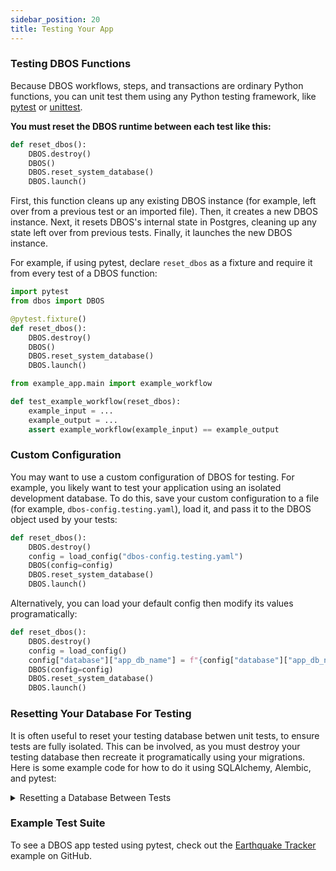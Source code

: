 ```yaml
---
sidebar_position: 20
title: Testing Your App
---
```


### Testing DBOS Functions

Because DBOS workflows, steps, and transactions are ordinary Python functions, you can unit test them using any Python testing framework, like [pytest](https://docs.pytest.org/en/stable/) or [unittest](https://docs.python.org/3/library/unittest.html).

**You must reset the DBOS runtime between each test like this:**

```python
def reset_dbos():
    DBOS.destroy()
    DBOS()
    DBOS.reset_system_database()
    DBOS.launch()
```

First, this function cleans up any existing DBOS instance (for example, left over from a previous test or an imported file).
Then, it creates a new DBOS instance.
Next, it resets DBOS's internal state in Postgres, cleaning up any state left over from previous tests.
Finally, it launches the new DBOS instance.

For example, if using pytest, declare `reset_dbos` as a fixture and require it from every test of a DBOS function:


```python title="conftest.py"
import pytest
from dbos import DBOS

@pytest.fixture()
def reset_dbos():
    DBOS.destroy()
    DBOS()
    DBOS.reset_system_database()
    DBOS.launch()
```

```python title="test_example.py"
from example_app.main import example_workflow

def test_example_workflow(reset_dbos):
    example_input = ...
    example_output = ...
    assert example_workflow(example_input) == example_output

```

### Custom Configuration

You may want to use a custom configuration of DBOS for testing.
For example, you likely want to test your application using an isolated development database.
To do this, save your custom configuration to a file (for example, `dbos-config.testing.yaml`), load it, and pass it to the DBOS object used by your tests:

```python
def reset_dbos():
    DBOS.destroy()
    config = load_config("dbos-config.testing.yaml")
    DBOS(config=config)
    DBOS.reset_system_database()
    DBOS.launch()
```

Alternatively, you can load your default config then modify its values programatically:

```python
def reset_dbos():
    DBOS.destroy()
    config = load_config()
    config["database"]["app_db_name"] = f"{config["database"]["app_db_name"]}_test"
    DBOS(config=config)
    DBOS.reset_system_database()
    DBOS.launch()
```

### Resetting Your Database For Testing

It is often useful to reset your testing database betwen unit tests, to ensure tests are fully isolated.
This can be involved, as you must destroy your testing database then recreate it programatically using your migrations.
Here is some example code for how to do it using SQLAlchemy, Alembic, and pytest:

<details>
<summary>Resetting a Database Between Tests</summary>

```python title="conftest.py"
import pytest
import sqlalchemy as sa
from alembic import script
from alembic.config import Config
from alembic.operations import Operations
from alembic.runtime.environment import EnvironmentContext
from alembic.runtime.migration import MigrationContext
from dbos import DBOS, ConfigFile, load_config


def reset_database(config: ConfigFile):
    postgres_db_url = sa.URL.create(
        "postgresql+psycopg",
        username=config["database"]["username"],
        password=config["database"]["password"],
        host=config["database"]["hostname"],
        port=config["database"]["port"],
        database="postgres",
    )
    engine = sa.create_engine(postgres_db_url, isolation_level="AUTOCOMMIT")
    with engine.connect() as conn:
        conn.execute(
            sa.text(
                f"SELECT pg_terminate_backend(pid) FROM pg_stat_activity WHERE datname = '{config["database"]["app_db_name"]}'"
            )
        )
        conn.execute(
            sa.text(f"DROP DATABASE IF EXISTS {config["database"]["app_db_name"]}")
        )
        conn.execute(sa.text(f"CREATE DATABASE {config["database"]["app_db_name"]}"))


def run_migrations(config: ConfigFile):
    app_db_url = sa.URL.create(
        "postgresql+psycopg",
        username=config["database"]["username"],
        password=config["database"]["password"],
        host=config["database"]["hostname"],
        port=config["database"]["port"],
        database=config["database"]["app_db_name"],
    )
    alembic_cfg = Config()
    alembic_cfg.set_main_option("script_location", "./migrations")
    script_dir = script.ScriptDirectory.from_config(alembic_cfg)

    def do_run_migrations(connection):
        context = MigrationContext.configure(connection)
        with Operations.context(context):
            for revision in script_dir.walk_revisions("base", "head"):
                if script_dir._upgrade_revs(
                    revision.revision, context.get_current_revision()
                ):
                    revision.module.upgrade()

    with sa.create_engine(app_db_url).connect() as conn:
        with EnvironmentContext(alembic_cfg, script_dir, fn=do_run_migrations):
            with conn.begin():
                do_run_migrations(conn)


@pytest.fixture()
def dbos():
    DBOS.destroy()
    config = load_config()
    config["database"]["app_db_name"] = f"{config["database"]["app_db_name"]}_test"
    reset_database(config)
    run_migrations(config)
    DBOS(config=config)
    DBOS.reset_system_database()
    DBOS.launch()
```
</details>

### Example Test Suite

To see a DBOS app tested using pytest, check out the [Earthquake Tracker](https://github.com/dbos-inc/dbos-demo-apps/tree/main/python/earthquake-tracker) example on GitHub.